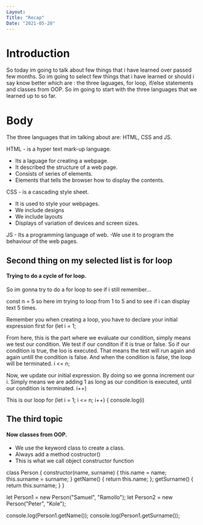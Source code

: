 ```yaml
---
Layout:
Title: "Recap"
Date: "2021-05-20"
---
```

# Introduction

So today im going to talk about few things that i have learned over passed few months.
So im going to select few things that i have learned or should i say know better which are : the three laguages, for loop, if/else statements and classes from OOP.
So im going to start with the three languages that we learned up to so far.

# Body

The three languages that im talking about are: HTML, CSS and JS.

HTML - is a hyper text mark-up language.
- Its a laguage for creating a webpage.
- It described the structure of a web page.
- Consists of series of elements.
- Elements that tells the browser how to display the contents.

CSS - is a cascading style sheet.
- It is used to style your webpages.
- We include designs
- We include layouts
- Displays of variation of devices and screen sizes.

JS - Its a programming language of web.
-We use it to program the behaviour of the web pages.

## Second thing on my selected list is for loop

#### Trying to do a cycle of for loop.
 So im gonna try to do a for loop to see if i still remember...
 
 const n = 5
 so here im trying to loop from 1 to 5 and to see if i can display text 5 times.
 

Remember you when creating a loop, you have to declare your initial expression first
 for (let i = 1;
 
From here, this is the part where we evaluate our condition, simply means we test our condition. 
We test if our conditon if it is true or false.
So if our condition is true, the loo is executed. That means the test will run again and again untill the condition is false.
And when the condition is false, the loop will be terminated.
i <= n;

Now, we update our initial expression. By doing so we gonna increment our i.
Simply means we are adding 1 as long as our condition is executed, until our condition is terminated.
i++)

This is our loop
for (let i = 1; i <= n; i++) {
console.log(i)

## The third topic 

#### Now classes from OOP.

- We use the keyword class to create a class.
- Always add a method costructor()
- This is what we call object constructor function

class Person {
    constructor(name, surname) {
        this.name = name;
        this.surname = surname;
    }
    getName() {
        return this.name;
    };
    getSurname() {
        return this.surname;
    }
}

let Person1 = new Person("Samuel", "Ramollo");
let Person2 = new Person("Peter", "Kole");

console.log(Person1.getName());
console.log(Person1.getSurname());